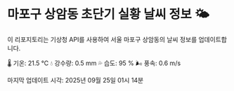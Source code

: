 
# 마포구 상암동 초단기 실황 날씨 정보 🌤️

이 리포지토리는 기상청 API를 사용하여 서울 마포구 상암동의 날씨 정보를 업데이트합니다. 

🌡️ 기온: 21.5 ℃
💧 강수량: 0.5 mm
💦 습도: 95 %
🌬️ 풍속: 0.6 m/s

마지막 업데이트 시각: 2025년 09월 25일 01시 14분    
